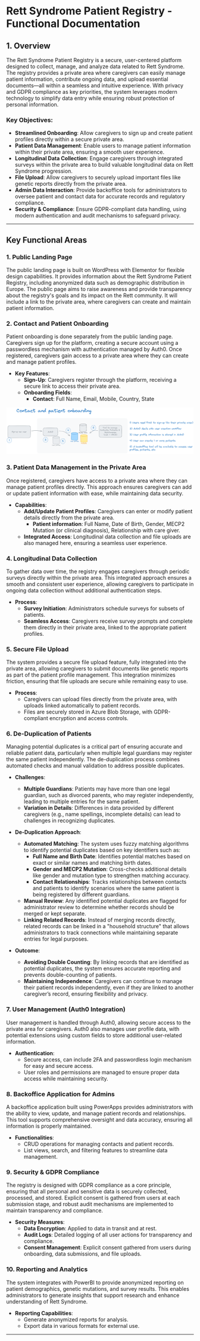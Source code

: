 # Rett Syndrome Patient Registry - Functional Documentation

## 1. Overview

The Rett Syndrome Patient Registry is a secure, user-centered platform designed to collect, manage, and analyze data related to Rett Syndrome. The registry provides a private area where caregivers can easily manage patient information, contribute ongoing data, and upload essential documents—all within a seamless and intuitive experience. With privacy and GDPR compliance as key priorities, the system leverages modern technology to simplify data entry while ensuring robust protection of personal information.

### Key Objectives:
- **Streamlined Onboarding**: Allow caregivers to sign up and create patient profiles directly within a secure private area.
- **Patient Data Management**: Enable users to manage patient information within their private area, ensuring a smooth user experience.
- **Longitudinal Data Collection**: Engage caregivers through integrated surveys within the private area to build valuable longitudinal data on Rett Syndrome progression.
- **File Upload**: Allow caregivers to securely upload important files like genetic reports directly from the private area.
- **Admin Data Interaction**: Provide backoffice tools for administrators to oversee patient and contact data for accurate records and regulatory compliance.
- **Security & Compliance**: Ensure GDPR-compliant data handling, using modern authentication and audit mechanisms to safeguard privacy.

---

## Key Functional Areas

### 1. Public Landing Page
The public landing page is built on WordPress with Elementor for flexible design capabilities.
It provides information about the Rett Syndrome Patient Registry, including anonymized data such as demographic distribution in Europe.
The public page aims to raise awareness and provide transparency about the registry's goals and its impact on the Rett community.
It will include a link to the private area, where caregivers can create and maintain patient information.

### 2. Contact and Patient Onboarding
Patient onboarding is done separately from the public landing page. Caregivers sign up for the platform, creating a secure account using a passwordless mechanism with authentication managed by Auth0. Once registered, caregivers gain access to a private area where they can create and manage patient profiles.

- **Key Features**:
  - **Sign-Up**: Caregivers register through the platform, receiving a secure link to access their private area.
  - **Onboarding Fields**:
    - **Contact**: Full Name, Email, Mobile, Country, State

![Contact and patient onboarding](./images/contact-patient-onboarding.png)

### 3. Patient Data Management in the Private Area
Once registered, caregivers have access to a private area where they can manage patient profiles directly. This approach ensures caregivers can add or update patient information with ease, while maintaining data security.

- **Capabilities**:
  - **Add/Update Patient Profiles**: Caregivers can enter or modify patient details directly from the private area.
    - **Patient information**: Full Name, Date of Birth, Gender, MECP2 Mutation (or clinical diagnosis), Relationship with care giver.
  - **Integrated Access**: Longitudinal data collection and file uploads are also managed here, ensuring a seamless user experience.

### 4. Longitudinal Data Collection
To gather data over time, the registry engages caregivers through periodic surveys directly within the private area. This integrated approach ensures a smooth and consistent user experience, allowing caregivers to participate in ongoing data collection without additional authentication steps.

- **Process**:
  - **Survey Initiation**: Administrators schedule surveys for subsets of patients.
  - **Seamless Access**: Caregivers receive survey prompts and complete them directly in their private area, linked to the appropriate patient profiles.

### 5. Secure File Upload
The system provides a secure file upload feature, fully integrated into the private area, allowing caregivers to submit documents like genetic reports as part of the patient profile management. This integration minimizes friction, ensuring that file uploads are secure while remaining easy to use.

- **Process**:
  - Caregivers can upload files directly from the private area, with uploads linked automatically to patient records.
  - Files are securely stored in Azure Blob Storage, with GDPR-compliant encryption and access controls.

### 6. De-Duplication of Patients
Managing potential duplicates is a critical part of ensuring accurate and reliable patient data, particularly when multiple legal guardians may register the same patient independently. The de-duplication process combines automated checks and manual validation to address possible duplicates.

- **Challenges**:
  - **Multiple Guardians**: Patients may have more than one legal guardian, such as divorced parents, who may register independently, leading to multiple entries for the same patient.
  - **Variation in Details**: Differences in data provided by different caregivers (e.g., name spellings, incomplete details) can lead to challenges in recognizing duplicates.

- **De-Duplication Approach**:
  - **Automated Matching**: The system uses fuzzy matching algorithms to identify potential duplicates based on key identifiers such as:
    - **Full Name and Birth Date**: Identifies potential matches based on exact or similar names and matching birth dates.
    - **Gender and MECP2 Mutation**: Cross-checks additional details like gender and mutation type to strengthen matching accuracy.
    - **Contact Relationships**: Tracks relationships between contacts and patients to identify scenarios where the same patient is being registered by different guardians.
  - **Manual Review**: Any identified potential duplicates are flagged for administrator review to determine whether records should be merged or kept separate.
  - **Linking Related Records**: Instead of merging records directly, related records can be linked in a "household structure" that allows administrators to track connections while maintaining separate entries for legal purposes.

- **Outcome**:
  - **Avoiding Double Counting**: By linking records that are identified as potential duplicates, the system ensures accurate reporting and prevents double-counting of patients.
  - **Maintaining Independence**: Caregivers can continue to manage their patient records independently, even if they are linked to another caregiver’s record, ensuring flexibility and privacy.

### 7. User Management (Auth0 Integration)
User management is handled through Auth0, allowing secure access to the private area for caregivers. Auth0 also manages user profile data, with potential extensions using custom fields to store additional user-related information.

- **Authentication**:
  - Secure access, can include 2FA and passwordless login mechanism for easy and secure access.
  - User roles and permissions are managed to ensure proper data access while maintaining security.

### 8. Backoffice Application for Admins
A backoffice application built using PowerApps provides administrators with the ability to view, update, and manage patient records and relationships. This tool supports comprehensive oversight and data accuracy, ensuring all information is properly maintained.

- **Functionalities**:
  - CRUD operations for managing contacts and patient records.
  - List views, search, and filtering features to streamline data management.

### 9. Security & GDPR Compliance
The registry is designed with GDPR compliance as a core principle, ensuring that all personal and sensitive data is securely collected, processed, and stored. Explicit consent is gathered from users at each submission stage, and robust audit mechanisms are implemented to maintain transparency and compliance.

- **Security Measures**:
  - **Data Encryption**: Applied to data in transit and at rest.
  - **Audit Logs**: Detailed logging of all user actions for transparency and compliance.
  - **Consent Management**: Explicit consent gathered from users during onboarding, data submissions, and file uploads.

### 10. Reporting and Analytics
The system integrates with PowerBI to provide anonymized reporting on patient demographics, genetic mutations, and survey results. This enables administrators to generate insights that support research and enhance understanding of Rett Syndrome.

- **Reporting Capabilities**:
  - Generate anonymized reports for analysis.
  - Export data in various formats for external use.

---